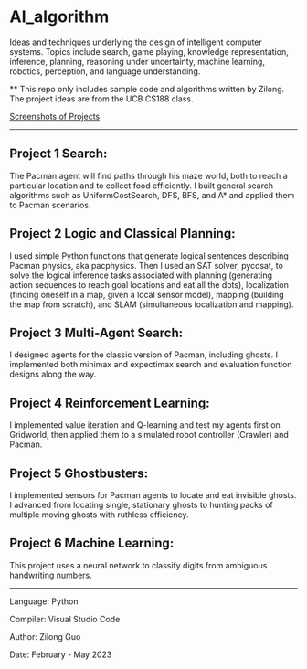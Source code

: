 # AI_algorithm
Ideas and techniques underlying the design of intelligent computer systems. Topics include search, game playing, knowledge representation, inference, planning, reasoning under uncertainty, machine learning, robotics, perception, and language understanding.

** This repo only includes sample code and algorithms written by Zilong. The project ideas are from the UCB CS188 class.


[Screenshots of Projects](Screenshot)

---

## Project 1 Search:
The Pacman agent will find paths through his maze world, both to reach a particular location and to collect food efficiently. I built general search algorithms such as UniformCostSearch, DFS, BFS, and A* and applied them to Pacman scenarios.

## Project 2 Logic and Classical Planning:
I used simple Python functions that generate logical sentences describing Pacman physics, aka pacphysics. Then I used an SAT solver, pycosat, to solve the logical inference tasks associated with planning (generating action sequences to reach goal locations and eat all the dots), localization (finding oneself in a map, given a local sensor model), mapping (building the map from scratch), and SLAM (simultaneous localization and mapping).

## Project 3 Multi-Agent Search:
I designed agents for the classic version of Pacman, including ghosts. I implemented both minimax and expectimax search and evaluation function designs along the way.

## Project 4 Reinforcement Learning:
I implemented value iteration and Q-learning and test my agents first on Gridworld, then applied them to a simulated robot controller (Crawler) and Pacman.

## Project 5 Ghostbusters:
I implemented sensors for Pacman agents to locate and eat invisible ghosts. I advanced from locating single, stationary ghosts to hunting packs of multiple moving ghosts with ruthless efficiency.

## Project 6 Machine Learning:
This project uses a neural network to classify digits from ambiguous handwriting numbers.

---

Language: Python

Compiler: Visual Studio Code

Author: Zilong Guo

Date: February - May 2023
